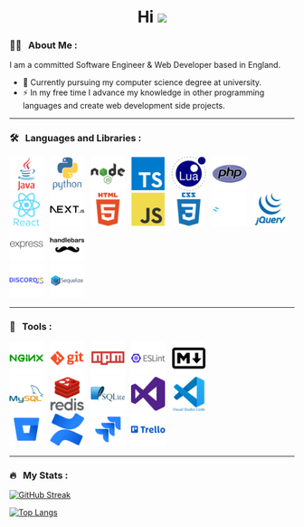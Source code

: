 <p align="center"><img src="https://komarev.com/ghpvc/?username=callumndev&color=blue" alt=""></p>

<h1 align="center">Hi <img src="https://media.giphy.com/media/hvRJCLFzcasrR4ia7z/giphy.gif" width="30px"></h1>

### :man_technologist: &nbsp; About Me :

I am a committed Software Engineer & Web Developer based in England.

- 🔭 Currently pursuing my computer science degree at university.
- ⚡ In my free time I advance my knowledge in other programming languages and create web development side projects.

---

### 🛠 &nbsp; Languages and Libraries :

<p>
	<img src="https://raw.githubusercontent.com/devicons/devicon/55609aa5bd817ff167afce0d965585c92040787a/icons/java/java-original-wordmark.svg" title="java" alt="java" width="60" height="60" /> &nbsp;
	<img src="https://raw.githubusercontent.com/devicons/devicon/55609aa5bd817ff167afce0d965585c92040787a/icons/python/python-original-wordmark.svg" title="java" alt="java" width="60" height="60" /> &nbsp;
	<img src="https://raw.githubusercontent.com/devicons/devicon/55609aa5bd817ff167afce0d965585c92040787a/icons/nodejs/nodejs-original-wordmark.svg" title="nodejs" alt="nodejs" width="60" height="60" /> &nbsp;
	<img src="https://raw.githubusercontent.com/devicons/devicon/55609aa5bd817ff167afce0d965585c92040787a/icons/typescript/typescript-original.svg" title="typescript" alt="typescript" width="60" height="60" /> &nbsp;
	<img src="https://raw.githubusercontent.com/devicons/devicon/55609aa5bd817ff167afce0d965585c92040787a/icons/lua/lua-original-wordmark.svg" title="lua" alt="lua" width="60" height="60" /> &nbsp;
	<img src="https://raw.githubusercontent.com/devicons/devicon/55609aa5bd817ff167afce0d965585c92040787a/icons/php/php-original.svg" title="php" alt="php" width="60" height="60" /> &nbsp;
	<br>
	<img src="https://raw.githubusercontent.com/devicons/devicon/55609aa5bd817ff167afce0d965585c92040787a/icons/react/react-original-wordmark.svg" title="react" alt="react" width="60" height="60" /> &nbsp;
	<img src="https://raw.githubusercontent.com/devicons/devicon/55609aa5bd817ff167afce0d965585c92040787a/icons/nextjs/nextjs-original-wordmark.svg" title="nextjs" alt="nextjs" width="60" height="60" /> &nbsp;
	<img src="https://raw.githubusercontent.com/devicons/devicon/55609aa5bd817ff167afce0d965585c92040787a/icons/html5/html5-plain-wordmark.svg" title="html5" alt="html5" width="60" height="60" /> &nbsp;
	<img src="https://raw.githubusercontent.com/devicons/devicon/55609aa5bd817ff167afce0d965585c92040787a/icons/javascript/javascript-original.svg" title="javascript" alt="javascript" width="60" height="60" /> &nbsp;
	<img src="https://raw.githubusercontent.com/devicons/devicon/55609aa5bd817ff167afce0d965585c92040787a/icons/css3/css3-plain-wordmark.svg" title="css3" alt="css3" width="60" height="60" /> &nbsp;
	<img src="https://raw.githubusercontent.com/devicons/devicon/55609aa5bd817ff167afce0d965585c92040787a/icons/tailwindcss/tailwindcss-original-wordmark.svg" title="tailwindcss" alt="tailwindcss" width="60" height="60" /> &nbsp;
	<img src="https://raw.githubusercontent.com/devicons/devicon/55609aa5bd817ff167afce0d965585c92040787a/icons/jquery/jquery-plain-wordmark.svg" title="jquery" alt="jquery" width="60" height="60" /> &nbsp;
	<img src="https://raw.githubusercontent.com/devicons/devicon/55609aa5bd817ff167afce0d965585c92040787a/icons/express/express-original-wordmark.svg" title="express" alt="express" width="60" height="60" /> &nbsp;
	<img src="https://raw.githubusercontent.com/devicons/devicon/55609aa5bd817ff167afce0d965585c92040787a/icons/handlebars/handlebars-original-wordmark.svg" title="handlebars" alt="handlebars" width="60" height="60" /> &nbsp;
	<br>
	<img src="https://raw.githubusercontent.com/devicons/devicon/55609aa5bd817ff167afce0d965585c92040787a/icons/discordjs/discordjs-original-wordmark.svg" title="discordjs" alt="discordjs" width="60" height="60" /> &nbsp;
	<img src="https://raw.githubusercontent.com/devicons/devicon/55609aa5bd817ff167afce0d965585c92040787a/icons/sequelize/sequelize-original-wordmark.svg" title="sequelize" alt="sequelize" width="60" height="60" /> &nbsp;

</p>

---

### 🧰 &nbsp; Tools :

<p>
	<img src="https://raw.githubusercontent.com/devicons/devicon/55609aa5bd817ff167afce0d965585c92040787a/icons/nginx/nginx-original.svg" title="nginx" alt="nginx" width="60" height="60" /> &nbsp;
	<img src="https://raw.githubusercontent.com/devicons/devicon/55609aa5bd817ff167afce0d965585c92040787a/icons/git/git-plain-wordmark.svg" title="git" alt="git" width="60" height="60" /> &nbsp;
	<img src="https://raw.githubusercontent.com/devicons/devicon/55609aa5bd817ff167afce0d965585c92040787a/icons/npm/npm-original-wordmark.svg" title="npm" alt="npm" width="60" height="60" /> &nbsp;
	<img src="https://raw.githubusercontent.com/devicons/devicon/55609aa5bd817ff167afce0d965585c92040787a/icons/eslint/eslint-original-wordmark.svg" title="eslint" alt="eslint" width="60" height="60" /> &nbsp;
	<img src="https://raw.githubusercontent.com/devicons/devicon/55609aa5bd817ff167afce0d965585c92040787a/icons/markdown/markdown-original.svg" title="markdown" alt="markdown" width="60" height="60" /> &nbsp;
	<br>
	<img src="https://raw.githubusercontent.com/devicons/devicon/55609aa5bd817ff167afce0d965585c92040787a/icons/mysql/mysql-original-wordmark.svg" title="mysql" alt="mysql" width="60" height="60" /> &nbsp;
	<img src="https://raw.githubusercontent.com/devicons/devicon/55609aa5bd817ff167afce0d965585c92040787a/icons/redis/redis-original-wordmark.svg" title="redis" alt="redis" width="60" height="60" /> &nbsp;
	<img src="https://raw.githubusercontent.com/devicons/devicon/55609aa5bd817ff167afce0d965585c92040787a/icons/sqlite/sqlite-original-wordmark.svg" title="sqlite" alt="sqlite" width="60" height="60" /> &nbsp;
	<img src="https://raw.githubusercontent.com/devicons/devicon/55609aa5bd817ff167afce0d965585c92040787a/icons/visualstudio/visualstudio-plain.svg" title="visualstudio" alt="visualstudio" width="60" height="60" /> &nbsp;
	<img src="https://raw.githubusercontent.com/devicons/devicon/55609aa5bd817ff167afce0d965585c92040787a/icons/vscode/vscode-original-wordmark.svg" title="vscode" alt="vscode" width="60" height="60" /> &nbsp;
	<br>
	<img src="https://raw.githubusercontent.com/devicons/devicon/55609aa5bd817ff167afce0d965585c92040787a/icons/bitbucket/bitbucket-original.svg" title="bitbucket" alt="bitbucket" width="60" height="60" /> &nbsp;
	<img src="https://raw.githubusercontent.com/devicons/devicon/55609aa5bd817ff167afce0d965585c92040787a/icons/confluence/confluence-original.svg" title="confluence" alt="confluence" width="60" height="60" /> &nbsp;
	<img src="https://raw.githubusercontent.com/devicons/devicon/55609aa5bd817ff167afce0d965585c92040787a/icons/jira/jira-original.svg" title="jira" alt="jira" width="60" height="60" /> &nbsp;
	<img src="https://raw.githubusercontent.com/devicons/devicon/55609aa5bd817ff167afce0d965585c92040787a/icons/trello/trello-plain-wordmark.svg" title="trello" alt="trello" width="60" height="60" /> &nbsp;
</p>

---

### 🔥 &nbsp; My Stats :
[![GitHub Streak](http://github-readme-streak-stats.herokuapp.com?user=callumndev&theme=dark&background=000000)](https://git.io/streak-stats)

[![Top Langs](https://github-readme-stats.vercel.app/api/top-langs/?username=callumndev&layout=compact&theme=vision-friendly-dark)](https://github.com/anuraghazra/github-readme-stats)
